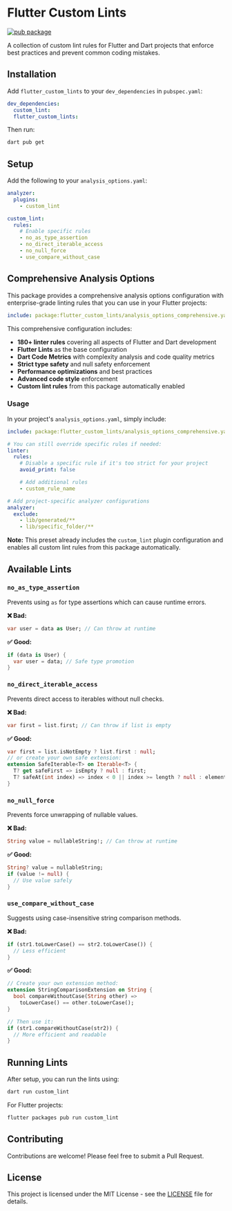 # Flutter Custom Lints

[![pub package](https://img.shields.io/pub/v/flutter_custom_lints.svg)](https://pub.dev/packages/flutter_custom_lints)

A collection of custom lint rules for Flutter and Dart projects that enforce best practices and prevent common coding mistakes.

## Installation

Add `flutter_custom_lints` to your `dev_dependencies` in `pubspec.yaml`:

```yaml
dev_dependencies:
  custom_lint:
  flutter_custom_lints:
```

Then run:

```bash
dart pub get
```

## Setup

Add the following to your `analysis_options.yaml`:

```yaml
analyzer:
  plugins:
    - custom_lint

custom_lint:
  rules:
    # Enable specific rules
    - no_as_type_assertion
    - no_direct_iterable_access
    - no_null_force
    - use_compare_without_case
```

## Comprehensive Analysis Options

This package provides a comprehensive analysis options configuration with enterprise-grade linting rules that you can use in your Flutter projects:

```yaml
include: package:flutter_custom_lints/analysis_options_comprehensive.yaml
```

This comprehensive configuration includes:

- **180+ linter rules** covering all aspects of Flutter and Dart development
- **Flutter Lints** as the base configuration
- **Dart Code Metrics** with complexity analysis and code quality metrics
- **Strict type safety** and null safety enforcement
- **Performance optimizations** and best practices
- **Advanced code style** enforcement
- **Custom lint rules** from this package automatically enabled

### Usage

In your project's `analysis_options.yaml`, simply include:

```yaml
include: package:flutter_custom_lints/analysis_options_comprehensive.yaml

# You can still override specific rules if needed:
linter:
  rules:
    # Disable a specific rule if it's too strict for your project
    avoid_print: false

    # Add additional rules
    - custom_rule_name

# Add project-specific analyzer configurations
analyzer:
  exclude:
    - lib/generated/**
    - lib/specific_folder/**
```

**Note:** This preset already includes the `custom_lint` plugin configuration and enables all custom lint rules from this package automatically.

## Available Lints

### `no_as_type_assertion`

Prevents using `as` for type assertions which can cause runtime errors.

**❌ Bad:**

```dart
var user = data as User; // Can throw at runtime
```

**✅ Good:**

```dart
if (data is User) {
  var user = data; // Safe type promotion
}
```

### `no_direct_iterable_access`

Prevents direct access to iterables without null checks.

**❌ Bad:**

```dart
var first = list.first; // Can throw if list is empty
```

**✅ Good:**

```dart
var first = list.isNotEmpty ? list.first : null;
// or create your own safe extension:
extension SafeIterable<T> on Iterable<T> {
  T? get safeFirst => isEmpty ? null : first;
  T? safeAt(int index) => index < 0 || index >= length ? null : elementAt(index);
}
```

### `no_null_force`

Prevents force unwrapping of nullable values.

**❌ Bad:**

```dart
String value = nullableString!; // Can throw at runtime
```

**✅ Good:**

```dart
String? value = nullableString;
if (value != null) {
  // Use value safely
}
```

### `use_compare_without_case`

Suggests using case-insensitive string comparison methods.

**❌ Bad:**

```dart
if (str1.toLowerCase() == str2.toLowerCase()) {
  // Less efficient
}
```

**✅ Good:**

```dart
// Create your own extension method:
extension StringComparisonExtension on String {
  bool compareWithoutCase(String other) =>
    toLowerCase() == other.toLowerCase();
}

// Then use it:
if (str1.compareWithoutCase(str2)) {
  // More efficient and readable
}
```

## Running Lints

After setup, you can run the lints using:

```bash
dart run custom_lint
```

For Flutter projects:

```bash
flutter packages pub run custom_lint
```

## Contributing

Contributions are welcome! Please feel free to submit a Pull Request.

## License

This project is licensed under the MIT License - see the [LICENSE](LICENSE) file for details.
